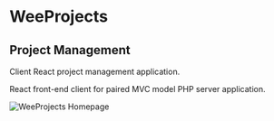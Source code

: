 
# WeeProjects

## Project Management

Client React project management application.

React front-end client for paired MVC model PHP server application.


![WeeProjects Homepage](/imgs/weeprojects-homepage.jpg)


